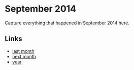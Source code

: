 # September 2014

Capture everything that happened in September 2014 here.

## Links
- [last month](calendar/months/2014-08.md)
- [next month](calendar/months/2014-10.md)
- [year](calendar/years/2014.md)